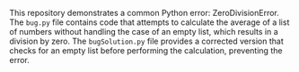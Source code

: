 This repository demonstrates a common Python error: ZeroDivisionError. The `bug.py` file contains code that attempts to calculate the average of a list of numbers without handling the case of an empty list, which results in a division by zero. The `bugSolution.py` file provides a corrected version that checks for an empty list before performing the calculation, preventing the error. 